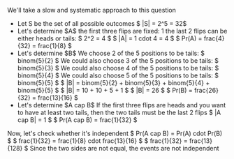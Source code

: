We'll take a slow and systematic approach to this question
<ul>
<li> Let S be the set of all possible outcomes 
$ |S| = 2^5 = 32$
	<li> Let's determine $A$ 
the first three flips are fixed: 1 
the last 2 flips can be either heads or tails: $ 2^2 = 4 $ 
$ |A| = 1 cdot 4 = 4 $ 
$ Pr(A) = frac{4}{32} = frac{1}{8} $
	<li> Let's determine $B$ 
We choose 2 of the 5 positions to be tails: $ binom{5}{2} $ 
We could also choose 3 of the 5 positions to be tails: $ binom{5}{3} $ 
We could also choose 4 of the 5 positions to be tails: $ binom{5}{4} $ 
We could also choose 5 of the 5 positions to be tails: $ binom{5}{5} $ 
$ |B| = binom{5}{2} + binom{5}{3} + binom{5}{4} + binom{5}{5} $ 
$ |B| = 10 + 10 + 5 + 1 $ 
$ |B| = 26 $ 
$ Pr(B) = frac{26}{32} = frac{13}{16} $
	<li> Let's determine $A cap B$ 
If the first three flips are heads and you want to have at least two tails, then the two tails must be the last 2 flips 
$ |A cap B| = 1 $ 
$ Pr(A cap B) = frac{1}{32} $
</ul>
Now, let's check whether it's independent 
$ Pr(A cap B) = Pr(A) cdot Pr(B) $ 
$ frac{1}{32} = frac{1}{8} cdot frac{13}{16} $ 
$ frac{1}{32} = frac{13}{128} $ 
Since the two sides are not equal, the events are not independent
